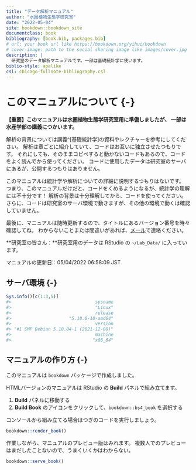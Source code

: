 ```yaml
--- 
title: "データ解析マニュアル"
author: "水圏植物生態学研究室"
date: "2022-05-04"
site: bookdown::bookdown_site
documentclass: book
bibliography: [book.bib, packages.bib]
# url: your book url like https://bookdown.org/yihui/bookdown
# cover-image: path to the social sharing image like images/cover.jpg
description: |
  研究室のデータ解析マニュアルです。一部は基礎統計学に使います。
biblio-style: apalike
csl: chicago-fullnote-bibliography.csl
---
```


# このマニュアルについて {-}

**【重要】このマニュアルは水圏植物生態学研究室用に準備しましたが、
一部は水産学部の講義につかいます。**

解析の背景については講義^[基礎統計学]の資料やレクチャーを参考にしてください。
解析は章ごとに紹介していて、コードはお互いに独立させたつもりです。
それにしても、そのままコピペすると動かないコードもあるので、コードをよく読んでから使ってください。
コードに使用したデータは研究室のサーバにあるが、公開するつもりはありません。

このマニュアルは統計学や解析についての詳細に説明するつもりはないです。
つまり、このマニュアルだけだと、コードをくめるようになるが、統計学の理解には不十分です！
解析の背景は十分理解してから、コードを使ってください。
さらに、コードは研究室のサーバ環境で動きますが、その他の環境で動くは確認していません。

最後に、マニュアルは随時更新するので、タイトルにあるバージョン番号を時々確認してね。
わからないことまたは間違いがあれば、[メール](greg@nagasaki-u.ac.jp)で連絡ください。 

**研究室の皆さん：**研究室用のデータは RStudio の `~/Lab_Data/` に入っています。

マニュアルの更新日：05/04/2022 06:58:09 JST

## サーバ環境 {-}


```r
Sys.info()[c(1:3,5)]
#>                                sysname 
#>                                "Linux" 
#>                                release 
#>                      "5.10.0-10-amd64" 
#>                                version 
#> "#1 SMP Debian 5.10.84-1 (2021-12-08)" 
#>                                machine 
#>                               "x86_64"
```

## マニュアルの作り方 {-}

このマニュアルは `bookdown` パッケージで作成しました。

HTMLバージョンのマニュアルは RStudio の **Build** パネルで組み立てます。

1. **Build** パネルに移動する
2. **Build Book** のアイコンをクリックして、`bookdown::bs4_book` を選択する

コンソールから組み立てる場合はつぎのコードを実行しましょう。


```r
bookdown::render_book()

```

作業しながら、マニュアルのプレビュー版はみれます。
複数人でのプレビューはまだしたことないので、うまくいくかはわからない。


```r
bookdown::serve_book()
```

